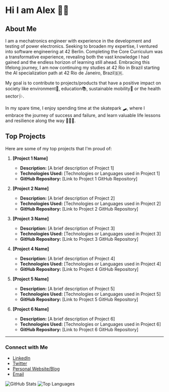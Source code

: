 # Hi I am Alex 🙋🏻

## About Me
I am a mechatronics engineer with experience in the development and testing of power electronics. Seeking to broaden my expertise, I ventured into software engineering at 42 Berlin. Completing the Core Curriculum was a transformative experience, revealing both the vast knowledge I had gained and the endless horizon of learning still ahead. Embracing this lifelong journey, I am now continuing my studies at 42 Rio in Brazil starting the AI specialization path at 42 Rio de Janeiro, Brazil🇧🇷.

My goal is to contribute to projects/products that have a positive impact on society like environment🌱, education📚, sustainable mobility🚄 or the health sector🩺.

In my spare time, I enjoy spending time at the skatepark 🛹, where I embrace the journey of success and failure, and learn valuable life lessons and resilience along the way 💆🏻‍♂️.


## Top Projects
Here are some of my top projects that I'm proud of:

1. **[Project 1 Name]**
   - **Description:** [A brief description of Project 1]
   - **Technologies Used:** [Technologies or Languages used in Project 1]
   - **GitHub Repository:** [Link to Project 1 GitHub Repository]

2. **[Project 2 Name]**
   - **Description:** [A brief description of Project 2]
   - **Technologies Used:** [Technologies or Languages used in Project 2]
   - **GitHub Repository:** [Link to Project 2 GitHub Repository]

3. **[Project 3 Name]**
   - **Description:** [A brief description of Project 3]
   - **Technologies Used:** [Technologies or Languages used in Project 3]
   - **GitHub Repository:** [Link to Project 3 GitHub Repository]

4. **[Project 4 Name]**
   - **Description:** [A brief description of Project 4]
   - **Technologies Used:** [Technologies or Languages used in Project 4]
   - **GitHub Repository:** [Link to Project 4 GitHub Repository]

5. **[Project 5 Name]**
   - **Description:** [A brief description of Project 5]
   - **Technologies Used:** [Technologies or Languages used in Project 5]
   - **GitHub Repository:** [Link to Project 5 GitHub Repository]

6. **[Project 6 Name]**
   - **Description:** [A brief description of Project 6]
   - **Technologies Used:** [Technologies or Languages used in Project 6]
   - **GitHub Repository:** [Link to Project 6 GitHub Repository]

---

### Connect with Me
- [LinkedIn](your-linkedin-url)
- [Twitter](your-twitter-url)
- [Personal Website/Blog](your-website-url)
- [Email](mailto:your-email@example.com)

![GitHub Stats](https://github-readme-stats.vercel.app/api?username=yourusername&show_icons=true&theme=radical)
![Top Languages](https://github-readme-stats.vercel.app/api/top-langs/?username=yourusername&layout=compact&theme=radical)
